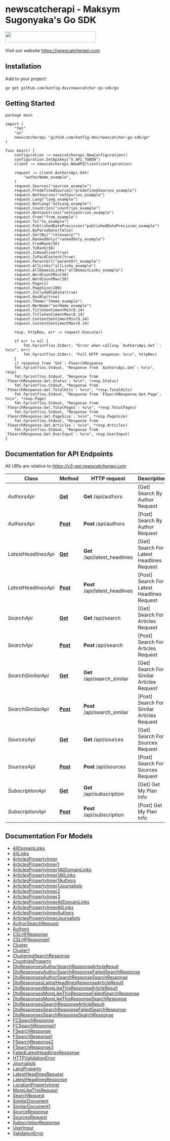 # newscatcherapi - Maksym Sugonyaka's Go SDK

<img src='https://uploads-ssl.webflow.com/6429857b17973b636c2195c5/646c6f1eb774ff2f2997bec5_newscatcher_.svg' width='286' height='35' /> <br>  <br>Visit our website  <a href='https://newscatcherapi.com'>https://newscatcherapi.com</a>


## Installation

Add to your project:

```shell
go get github.com/konfig-dev/newscatcher-go-sdk/go
```

## Getting Started

```golang
package main

import (
    "fmt"
    "os"
    newscatcherapi "github.com/konfig-dev/newscatcher-go-sdk/go"
)

func main() {
    configuration := newscatcherapi.NewConfiguration()
    configuration.SetApiKey("X_API_TOKEN")
    client := newscatcherapi.NewAPIClient(configuration)

    request := client.AuthorsApi.Get(
        "authorName_example",
    )
    request.Sources("sources_example")
    request.PredefinedSources("predefinedSources_example")
    request.NotSources("notSources_example")
    request.Lang("lang_example")
    request.NotLang("notLang_example")
    request.Countries("countries_example")
    request.NotCountries("notCountries_example")
    request.From("from_example")
    request.To("to_example")
    request.PublishedDatePrecision("publishedDatePrecision_example")
    request.ByParseDate(false)
    request.SortBy(""relevancy"")
    request.RankedOnly("rankedOnly_example")
    request.FromRank(56)
    request.ToRank(56)
    request.IsHeadline(true)
    request.IsPaidContent(true)
    request.ParentUrl("parentUrl_example")
    request.AllLinks("allLinks_example")
    request.AllDomainLinks("allDomainLinks_example")
    request.WordCountMin(56)
    request.WordCountMax(56)
    request.Page(1)
    request.PageSize(100)
    request.IncludeNlpData(true)
    request.HasNlp(true)
    request.Theme("theme_example")
    request.NerName("nerName_example")
    request.TitleSentimentMin(8.14)
    request.TitleSentimentMax(8.14)
    request.ContentSentimentMin(8.14)
    request.ContentSentimentMax(8.14)
    
    resp, httpRes, err := request.Execute()

    if err != nil {
        fmt.Fprintf(os.Stderr, "Error when calling `AuthorsApi.Get``: %v\n", err)
        fmt.Fprintf(os.Stderr, "Full HTTP response: %v\n", httpRes)
    }
    // response from `Get`: FSearchResponse
    fmt.Fprintf(os.Stdout, "Response from `AuthorsApi.Get`: %v\n", resp)
    fmt.Fprintf(os.Stdout, "Response from `FSearchResponse.Get.Status`: %v\n", *resp.Status)
    fmt.Fprintf(os.Stdout, "Response from `FSearchResponse.Get.TotalHits`: %v\n", *resp.TotalHits)
    fmt.Fprintf(os.Stdout, "Response from `FSearchResponse.Get.Page`: %v\n", *resp.Page)
    fmt.Fprintf(os.Stdout, "Response from `FSearchResponse.Get.TotalPages`: %v\n", *resp.TotalPages)
    fmt.Fprintf(os.Stdout, "Response from `FSearchResponse.Get.PageSize`: %v\n", *resp.PageSize)
    fmt.Fprintf(os.Stdout, "Response from `FSearchResponse.Get.Articles`: %v\n", *resp.Articles)
    fmt.Fprintf(os.Stdout, "Response from `FSearchResponse.Get.UserInput`: %v\n", resp.UserInput)
}
```

## Documentation for API Endpoints

All URIs are relative to *https://v3-api.newscatcherapi.com*

Class | Method | HTTP request | Description
------------ | ------------- | ------------- | -------------
*AuthorsApi* | [**Get**](docs/AuthorsApi.md#get) | **Get** /api/authors | [Get] Search By Author Request
*AuthorsApi* | [**Post**](docs/AuthorsApi.md#post) | **Post** /api/authors | [Post] Search By Author Request
*LatestHeadlinesApi* | [**Get**](docs/LatestHeadlinesApi.md#get) | **Get** /api/latest_headlines | [Get] Search For Latest Headlines Request
*LatestHeadlinesApi* | [**Post**](docs/LatestHeadlinesApi.md#post) | **Post** /api/latest_headlines | [Post] Search For Latest Headlines Request
*SearchApi* | [**Get**](docs/SearchApi.md#get) | **Get** /api/search | [Get] Search For Articles Request
*SearchApi* | [**Post**](docs/SearchApi.md#post) | **Post** /api/search | [Post] Search For Articles Request
*SearchSimilarApi* | [**Get**](docs/SearchSimilarApi.md#get) | **Get** /api/search_similar | [Get] Search For Similar Articles Request
*SearchSimilarApi* | [**Post**](docs/SearchSimilarApi.md#post) | **Post** /api/search_similar | [Post] Search For Similar Articles Request
*SourcesApi* | [**Get**](docs/SourcesApi.md#get) | **Get** /api/sources | [Get] Search For Sources Request
*SourcesApi* | [**Post**](docs/SourcesApi.md#post) | **Post** /api/sources | [Post] Search For Sources Request
*SubscriptionApi* | [**Get**](docs/SubscriptionApi.md#get) | **Get** /api/subscription | [Get] Get My Plan Info
*SubscriptionApi* | [**Post**](docs/SubscriptionApi.md#post) | **Post** /api/subscription | [Post] Get My Plan Info


## Documentation For Models

 - [AllDomainLinks](docs/AllDomainLinks.md)
 - [AllLinks](docs/AllLinks.md)
 - [ArticlesPropertyInner](docs/ArticlesPropertyInner.md)
 - [ArticlesPropertyInner1](docs/ArticlesPropertyInner1.md)
 - [ArticlesPropertyInner1AllDomainLinks](docs/ArticlesPropertyInner1AllDomainLinks.md)
 - [ArticlesPropertyInner1AllLinks](docs/ArticlesPropertyInner1AllLinks.md)
 - [ArticlesPropertyInner1Authors](docs/ArticlesPropertyInner1Authors.md)
 - [ArticlesPropertyInner1Journalists](docs/ArticlesPropertyInner1Journalists.md)
 - [ArticlesPropertyInner2](docs/ArticlesPropertyInner2.md)
 - [ArticlesPropertyInner3](docs/ArticlesPropertyInner3.md)
 - [ArticlesPropertyInnerAllDomainLinks](docs/ArticlesPropertyInnerAllDomainLinks.md)
 - [ArticlesPropertyInnerAllLinks](docs/ArticlesPropertyInnerAllLinks.md)
 - [ArticlesPropertyInnerAuthors](docs/ArticlesPropertyInnerAuthors.md)
 - [ArticlesPropertyInnerJournalists](docs/ArticlesPropertyInnerJournalists.md)
 - [AuthorSearchRequest](docs/AuthorSearchRequest.md)
 - [Authors](docs/Authors.md)
 - [CSLHFResponse](docs/CSLHFResponse.md)
 - [CSLHFResponse1](docs/CSLHFResponse1.md)
 - [Cluster](docs/Cluster.md)
 - [Cluster1](docs/Cluster1.md)
 - [ClusteringSearchResponse](docs/ClusteringSearchResponse.md)
 - [CountriesProperty](docs/CountriesProperty.md)
 - [DtoResponsesAuthorSearchResponseArticleResult](docs/DtoResponsesAuthorSearchResponseArticleResult.md)
 - [DtoResponsesAuthorSearchResponseFailedSearchResponse](docs/DtoResponsesAuthorSearchResponseFailedSearchResponse.md)
 - [DtoResponsesAuthorSearchResponseSearchResponse](docs/DtoResponsesAuthorSearchResponseSearchResponse.md)
 - [DtoResponsesLatestHeadlinesResponseArticleResult](docs/DtoResponsesLatestHeadlinesResponseArticleResult.md)
 - [DtoResponsesMoreLikeThisResponseArticleResult](docs/DtoResponsesMoreLikeThisResponseArticleResult.md)
 - [DtoResponsesMoreLikeThisResponseFailedSearchResponse](docs/DtoResponsesMoreLikeThisResponseFailedSearchResponse.md)
 - [DtoResponsesMoreLikeThisResponseSearchResponse](docs/DtoResponsesMoreLikeThisResponseSearchResponse.md)
 - [DtoResponsesSearchResponseArticleResult](docs/DtoResponsesSearchResponseArticleResult.md)
 - [DtoResponsesSearchResponseFailedSearchResponse](docs/DtoResponsesSearchResponseFailedSearchResponse.md)
 - [DtoResponsesSearchResponseSearchResponse](docs/DtoResponsesSearchResponseSearchResponse.md)
 - [FCSearchResponse](docs/FCSearchResponse.md)
 - [FCSearchResponse1](docs/FCSearchResponse1.md)
 - [FSearchResponse](docs/FSearchResponse.md)
 - [FSearchResponse1](docs/FSearchResponse1.md)
 - [FSearchResponse2](docs/FSearchResponse2.md)
 - [FSearchResponse3](docs/FSearchResponse3.md)
 - [FailedLatestHeadlinesResponse](docs/FailedLatestHeadlinesResponse.md)
 - [HTTPValidationError](docs/HTTPValidationError.md)
 - [Journalists](docs/Journalists.md)
 - [LangProperty](docs/LangProperty.md)
 - [LatestHeadlinesRequest](docs/LatestHeadlinesRequest.md)
 - [LatestHeadlinesResponse](docs/LatestHeadlinesResponse.md)
 - [LocationPropertyInner](docs/LocationPropertyInner.md)
 - [MoreLikeThisRequest](docs/MoreLikeThisRequest.md)
 - [SearchRequest](docs/SearchRequest.md)
 - [SimilarDocument](docs/SimilarDocument.md)
 - [SimilarDocument1](docs/SimilarDocument1.md)
 - [SourceResponse](docs/SourceResponse.md)
 - [SourcesRequest](docs/SourcesRequest.md)
 - [SubscriptionResponse](docs/SubscriptionResponse.md)
 - [UserInput](docs/UserInput.md)
 - [ValidationError](docs/ValidationError.md)
